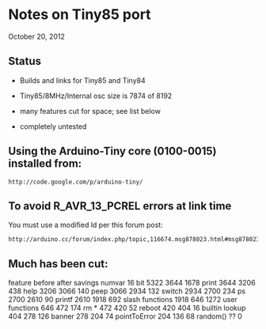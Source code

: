 # Notes on Tiny85 port
October 20, 2012

## Status

- Builds and links for Tiny85 and Tiny84

- Tiny85/8MHz/Internal osc size is 7874 of 8192

- many features cut for space; see list below

- completely untested


## Using the Arduino-Tiny core (0100-0015) installed from:

	http://code.google.com/p/arduino-tiny/

## To avoid R_AVR_13_PCREL errors at link time

You must use a modified ld per this forum post:

	http://arduino.cc/forum/index.php/topic,116674.msg878023.html#msg878023


## Much has been cut:

feature	before	after	savings
numvar 16 bit	5322	3644	1678
print	3644	3206	438
help	3206	3066	140
peep	3066	2934	132
switch	2934	2700	234
ps	2700	2610	90
printf	2610	1918	692
slash functions	1918	646	1272
user functions	646	472	174
rm *	472	420	52
reboot	420	404	16
builtin lookup	404	278	126
banner	278	204	74
pointToError	204	136	68
random()		??	0